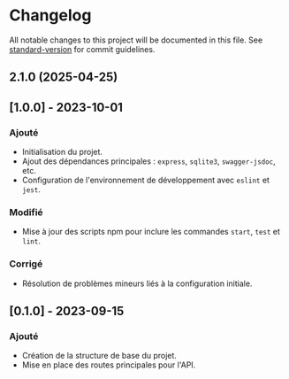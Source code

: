 # Changelog

All notable changes to this project will be documented in this file. See [standard-version](https://github.com/conventional-changelog/standard-version) for commit guidelines.

## 2.1.0 (2025-04-25)

## [1.0.0] - 2023-10-01
### Ajouté
- Initialisation du projet.
- Ajout des dépendances principales : `express`, `sqlite3`, `swagger-jsdoc`, etc.
- Configuration de l'environnement de développement avec `eslint` et `jest`.

### Modifié
- Mise à jour des scripts npm pour inclure les commandes `start`, `test` et `lint`.

### Corrigé
- Résolution de problèmes mineurs liés à la configuration initiale.

## [0.1.0] - 2023-09-15
### Ajouté
- Création de la structure de base du projet.
- Mise en place des routes principales pour l'API.